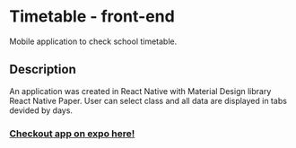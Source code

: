 # Timetable - front-end

Mobile application to check school timetable.

## Description

An application was created in React Native with Material Design library React Native Paper. User can select class and all data are displayed in tabs devided by days.

### [Checkout app on expo here!](https://expo.dev/@darara47/timetable-frontend)
